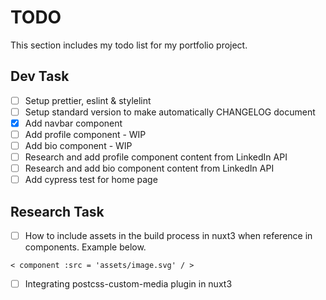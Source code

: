 # TODO

This section includes my todo list for my portfolio project.

## Dev Task

* [ ] Setup prettier, eslint & stylelint
* [ ] Setup standard version to make automatically CHANGELOG document
* [x] Add navbar component
* [ ] Add profile component - WIP
* [ ] Add bio component - WIP
* [ ] Research and add profile component content from LinkedIn API
* [ ] Research and add bio component content from LinkedIn API
* [ ] Add cypress test for home page

## Research Task

* [ ] How to include assets in the build process in nuxt3 when reference in components. Example below.

```vue
< component :src = 'assets/image.svg' / >
```

* [ ] Integrating postcss-custom-media plugin in nuxt3
